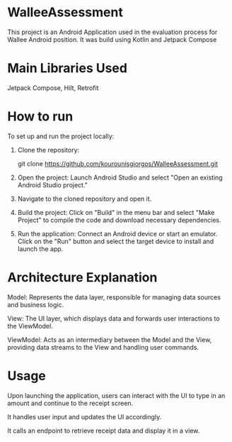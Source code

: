 
# WalleeAssessment

This project is an Android Application used in the evaluation process for Wallee Android position. It was build using Kotlin and Jetpack Compose

# Main Libraries Used

Jetpack Compose, Hilt, Retrofit

# How to run

To set up and run the project locally:

1) Clone the repository:

    git clone https://github.com/kourounisgiorgos/WalleeAssessment.git

2) Open the project: Launch Android Studio and select "Open an existing Android Studio project." 

3) Navigate to the cloned repository and open it.

4) Build the project: Click on "Build" in the menu bar and select "Make Project" to compile the code and download necessary dependencies.

5) Run the application: Connect an Android device or start an emulator. Click on the "Run" button and select the target device to install and launch the app.

# Architecture Explanation

Model: Represents the data layer, responsible for managing data sources and business logic.

View: The UI layer, which displays data and forwards user interactions to the ViewModel.

ViewModel: Acts as an intermediary between the Model and the View, providing data streams to the View and handling user commands.

# Usage

Upon launching the application, users can interact with the UI to type in an amount and continue to the receipt screen. 

It handles user input and updates the UI accordingly.

It calls an endpoint to retrieve receipt data and display it in a view.
